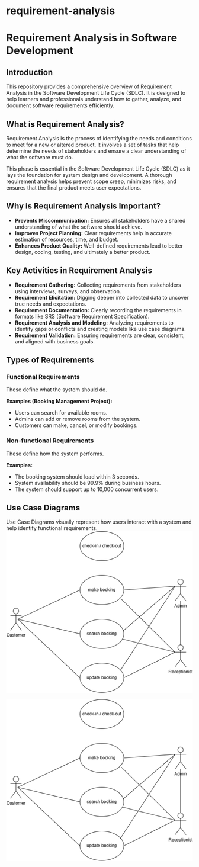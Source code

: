 # requirement-analysis

# Requirement Analysis in Software Development

## Introduction
This repository provides a comprehensive overview of Requirement Analysis in the Software Development Life Cycle (SDLC). It is designed to help learners and professionals understand how to gather, analyze, and document software requirements efficiently.

## What is Requirement Analysis?

Requirement Analysis is the process of identifying the needs and conditions to meet for a new or altered product. It involves a set of tasks that help determine the needs of stakeholders and ensure a clear understanding of what the software must do.

This phase is essential in the Software Development Life Cycle (SDLC) as it lays the foundation for system design and development. A thorough requirement analysis helps prevent scope creep, minimizes risks, and ensures that the final product meets user expectations.

## Why is Requirement Analysis Important?

- **Prevents Miscommunication:** Ensures all stakeholders have a shared understanding of what the software should achieve.
- **Improves Project Planning:** Clear requirements help in accurate estimation of resources, time, and budget.
- **Enhances Product Quality:** Well-defined requirements lead to better design, coding, testing, and ultimately a better product.

## Key Activities in Requirement Analysis

- **Requirement Gathering:** Collecting requirements from stakeholders using interviews, surveys, and observation.
- **Requirement Elicitation:** Digging deeper into collected data to uncover true needs and expectations.
- **Requirement Documentation:** Clearly recording the requirements in formats like SRS (Software Requirement Specification).
- **Requirement Analysis and Modeling:** Analyzing requirements to identify gaps or conflicts and creating models like use case diagrams.
- **Requirement Validation:** Ensuring requirements are clear, consistent, and aligned with business goals.

## Types of Requirements

### Functional Requirements
These define what the system should do.

**Examples (Booking Management Project):**
- Users can search for available rooms.
- Admins can add or remove rooms from the system.
- Customers can make, cancel, or modify bookings.

### Non-functional Requirements
These define how the system performs.

**Examples:**
- The booking system should load within 3 seconds.
- System availability should be 99.9% during business hours.
- The system should support up to 10,000 concurrent users.


## Use Case Diagrams

Use Case Diagrams visually represent how users interact with a system and help identify functional requirements.
![Use Case Diagram](alx-booking-uc.png)

![alx-booking-uc](alx-booking-uc.png)
